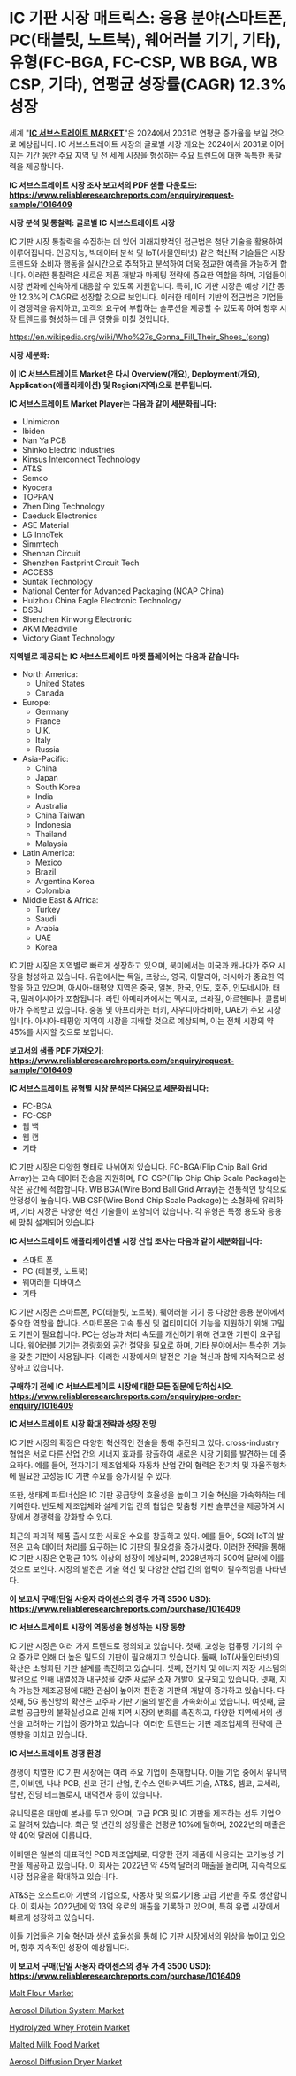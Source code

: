 <p><h1>IC 기판 시장 매트릭스: 응용 분야(스마트폰, PC(태블릿, 노트북), 웨어러블 기기, 기타), 유형(FC-BGA, FC-CSP, WB BGA, WB CSP, 기타), 연평균 성장률(CAGR) 12.3% 성장</h1></p><p>세계 "<strong><a href="https://www.reliableresearchreports.com/ic-substrate-r1016409?utm_campaign=105&utm_medium=8&utm_source=Github&utm_content=ia&utm_term=09102024&utm_id=ic-substrate">IC 서브스트레이트 MARKET</a></strong>"은 2024에서 2031로 연평균 증가율을 보일 것으로 예상됩니다. IC 서브스트레이트 시장의 글로벌 시장 개요는 2024에서 2031로 이어지는 기간 동안 주요 지역 및 전 세계 시장을 형성하는 주요 트렌드에 대한 독특한 통찰력을 제공합니다.</p>
<p><strong>IC 서브스트레이트 시장 조사 보고서의 PDF 샘플 다운로드: <a href="https://www.reliableresearchreports.com/enquiry/request-sample/1016409?utm_campaign=105&utm_medium=8&utm_source=Github&utm_content=ia&utm_term=09102024&utm_id=ic-substrate">https://www.reliableresearchreports.com/enquiry/request-sample/1016409</a></strong></p>
<p><strong>시장 분석 및 통찰력: 글로벌 IC 서브스트레이트 시장</strong></p>
<p><p>IC 기판 시장 통찰력을 수집하는 데 있어 미래지향적인 접근법은 첨단 기술을 활용하여 이루어집니다. 인공지능, 빅데이터 분석 및 IoT(사물인터넷) 같은 혁신적 기술들은 시장 트렌드와 소비자 행동을 실시간으로 추적하고 분석하여 더욱 정교한 예측을 가능하게 합니다. 이러한 통찰력은 새로운 제품 개발과 마케팅 전략에 중요한 역할을 하며, 기업들이 시장 변화에 신속하게 대응할 수 있도록 지원합니다. 특히, IC 기판 시장은 예상 기간 동안 12.3%의 CAGR로 성장할 것으로 보입니다. 이러한 데이터 기반의 접근법은 기업들이 경쟁력을 유지하고, 고객의 요구에 부합하는 솔루션을 제공할 수 있도록 하여 향후 시장 트렌드를 형성하는 데 큰 영향을 미칠 것입니다.</p></p>
<p><a href="%7CAUTHORITHY_DOMAIN_URL%7C?utm_campaign=105&utm_medium=8&utm_source=Github&utm_content=ia&utm_term=09102024&utm_id=ic-substrate">https://en.wikipedia.org/wiki/Who%27s_Gonna_Fill_Their_Shoes_(song)</a></p>
<p><strong>시장 세분화:</strong></p>
<p><strong>이 IC 서브스트레이트 Market은 다시 Overview(개요), Deployment(개요), Application(애플리케이션) 및 Region(지역)으로 분류됩니다.</strong></p>
<p><strong>IC 서브스트레이트 Market Player는 다음과 같이 세분화됩니다:</strong></p>
<p><ul><li>Unimicron</li><li>Ibiden</li><li>Nan Ya PCB</li><li>Shinko Electric Industries</li><li>Kinsus Interconnect Technology</li><li>AT&S</li><li>Semco</li><li>Kyocera</li><li>TOPPAN</li><li>Zhen Ding Technology</li><li>Daeduck Electronics</li><li>ASE Material</li><li>LG InnoTek</li><li>Simmtech</li><li>Shennan Circuit</li><li>Shenzhen Fastprint Circuit Tech</li><li>ACCESS</li><li>Suntak Technology</li><li>National Center for Advanced Packaging (NCAP China)</li><li>Huizhou China Eagle Electronic Technology</li><li>DSBJ</li><li>Shenzhen Kinwong Electronic</li><li>AKM Meadville</li><li>Victory Giant Technology</li></ul></p>
<p><strong>지역별로 제공되는 IC 서브스트레이트 마켓 플레이어는 다음과 같습니다:</strong></p>
<p><ul>
    <li>
        North America:
        <ul>
            <li>United States</li>
            <li>Canada</li>
        </ul>
    </li>
    <li>
        Europe:
        <ul>
            <li>Germany</li>
            <li>France</li>
            <li>U.K.</li>
            <li>Italy</li>
            <li>Russia</li>
        </ul>
    </li>
    <li>
        Asia-Pacific:
        <ul>
            <li>China</li>
            <li>Japan</li>
            <li>South Korea</li>
            <li>India</li>
            <li>Australia</li>
            <li>China Taiwan</li>
            <li>Indonesia</li>
            <li>Thailand</li>
            <li>Malaysia</li>
        </ul>
    </li>
    <li>
        Latin America:
        <ul>
            <li>Mexico</li>
            <li>Brazil</li>
            <li>Argentina Korea</li>
            <li>Colombia</li>
        </ul>
    </li>
    <li>
        Middle East & Africa:
        <ul>
            <li>Turkey</li>
            <li>Saudi</li>
            <li>Arabia</li>
            <li>UAE</li>
            <li>Korea</li>
        </ul>
    </li>
    </ul></p>
<p><p>IC 기판 시장은 지역별로 빠르게 성장하고 있으며, 북미에서는 미국과 캐나다가 주요 시장을 형성하고 있습니다. 유럽에서는 독일, 프랑스, 영국, 이탈리아, 러시아가 중요한 역할을 하고 있으며, 아시아-태평양 지역은 중국, 일본, 한국, 인도, 호주, 인도네시아, 태국, 말레이시아가 포함됩니다. 라틴 아메리카에서는 멕시코, 브라질, 아르헨티나, 콜롬비아가 주목받고 있습니다. 중동 및 아프리카는 터키, 사우디아라비아, UAE가 주요 시장입니다. 아시아-태평양 지역이 시장을 지배할 것으로 예상되며, 이는 전체 시장의 약 45%를 차지할 것으로 보입니다.</p></p>
<p><strong>보고서의 샘플 PDF 가져오기: <a href="https://www.reliableresearchreports.com/enquiry/request-sample/1016409?utm_campaign=105&utm_medium=8&utm_source=Github&utm_content=ia&utm_term=09102024&utm_id=ic-substrate">https://www.reliableresearchreports.com/enquiry/request-sample/1016409</a></strong></p>
<p><strong>IC 서브스트레이트 유형별 시장 분석은 다음으로 세분화됩니다:</strong></p>
<p><ul><li>FC-BGA</li><li>FC-CSP</li><li>웹 백</li><li>웹 캡</li><li>기타</li></ul></p>
<p><p>IC 기판 시장은 다양한 형태로 나뉘어져 있습니다. FC-BGA(Flip Chip Ball Grid Array)는 고속 데이터 전송을 지원하며, FC-CSP(Flip Chip Chip Scale Package)는 작은 공간에 적합합니다. WB BGA(Wire Bond Ball Grid Array)는 전통적인 방식으로 안정성이 높습니다. WB CSP(Wire Bond Chip Scale Package)는 소형화에 유리하며, 기타 시장은 다양한 혁신 기술들이 포함되어 있습니다. 각 유형은 특정 용도와 응용에 맞춰 설계되어 있습니다.</p></p>
<p><strong>IC 서브스트레이트 애플리케이션별 시장 산업 조사는 다음과 같이 세분화됩니다:</strong></p>
<p><ul><li>스마트 폰</li><li>PC (태블릿, 노트북)</li><li>웨어러블 디바이스</li><li>기타</li></ul></p>
<p><p>IC 기판 시장은 스마트폰, PC(태블릿, 노트북), 웨어러블 기기 등 다양한 응용 분야에서 중요한 역할을 합니다. 스마트폰은 고속 통신 및 멀티미디어 기능을 지원하기 위해 고밀도 기판이 필요합니다. PC는 성능과 처리 속도를 개선하기 위해 견고한 기판이 요구됩니다. 웨어러블 기기는 경량화와 공간 절약을 필요로 하며, 기타 분야에서는 특수한 기능을 갖춘 기판이 사용됩니다. 이러한 시장에서의 발전은 기술 혁신과 함께 지속적으로 성장하고 있습니다.</p></p>
<p><strong>구매하기 전에 IC 서브스트레이트 시장에 대한 모든 질문에 답하십시오. <a href="https://www.reliableresearchreports.com/enquiry/pre-order-enquiry/1016409?utm_campaign=105&utm_medium=8&utm_source=Github&utm_content=ia&utm_term=09102024&utm_id=ic-substrate">https://www.reliableresearchreports.com/enquiry/pre-order-enquiry/1016409</a></strong></p>
<p><strong>IC 서브스트레이트 시장 확대 전략과 성장 전망</strong></p>
<p><p>IC 기판 시장의 확장은 다양한 혁신적인 전술을 통해 추진되고 있다. cross-industry 협업은 서로 다른 산업 간의 시너지 효과를 창출하여 새로운 시장 기회를 발견하는 데 중요하다. 예를 들어, 전자기기 제조업체와 자동차 산업 간의 협력은 전기차 및 자율주행차에 필요한 고성능 IC 기판 수요를 증가시킬 수 있다. </p><p>또한, 생태계 파트너십은 IC 기판 공급망의 효율성을 높이고 기술 혁신을 가속화하는 데 기여한다. 반도체 제조업체와 설계 기업 간의 협업은 맞춤형 기판 솔루션을 제공하여 시장에서 경쟁력을 강화할 수 있다. </p><p>최근의 파괴적 제품 출시 또한 새로운 수요를 창출하고 있다. 예를 들어, 5G와 IoT의 발전은 고속 데이터 처리를 요구하는 IC 기판의 필요성을 증가시켰다. 이러한 전략을 통해 IC 기판 시장은 연평균 10% 이상의 성장이 예상되며, 2028년까지 500억 달러에 이를 것으로 보인다. 시장의 발전은 기술 혁신 및 다양한 산업 간의 협력이 필수적임을 나타낸다.</p></p>
<p><strong>이 보고서 구매(단일 사용자 라이센스의 경우 가격 3500 USD): <a href="https://www.reliableresearchreports.com/purchase/1016409?utm_campaign=105&utm_medium=8&utm_source=Github&utm_content=ia&utm_term=09102024&utm_id=ic-substrate">https://www.reliableresearchreports.com/purchase/1016409</a></strong></p>
<p><strong>IC 서브스트레이트 시장의 역동성을 형성하는 시장 동향</strong></p>
<p><p>IC 기판 시장은 여러 가지 트렌드로 정의되고 있습니다. 첫째, 고성능 컴퓨팅 기기의 수요 증가로 인해 더 높은 밀도의 기판이 필요해지고 있습니다. 둘째, IoT(사물인터넷)의 확산은 소형화된 기판 설계를 촉진하고 있습니다. 셋째, 전기차 및 에너지 저장 시스템의 발전으로 인해 내열성과 내구성을 갖춘 새로운 소재 개발이 요구되고 있습니다. 넷째, 지속 가능한 제조공정에 대한 관심이 높아져 친환경 기판의 개발이 증가하고 있습니다. 다섯째, 5G 통신망의 확산은 고주파 기판 기술의 발전을 가속화하고 있습니다. 여섯째, 글로벌 공급망의 불확실성으로 인해 지역 시장의 변화를 촉진하고, 다양한 지역에서의 생산을 고려하는 기업이 증가하고 있습니다. 이러한 트렌드는 기판 제조업체의 전략에 큰 영향을 미치고 있습니다.</p></p>
<p><strong>IC 서브스트레이트 경쟁 환경</strong></p>
<p><p>경쟁이 치열한 IC 기판 시장에는 여러 주요 기업이 존재합니다. 이들 기업 중에서 유니믹론, 이비덴, 나냐 PCB, 신코 전기 산업, 킨수스 인터커넥트 기술, AT&S, 셈코, 교세라, 탑판, 진딩 테크놀로지, 대덕전자 등이 있습니다. </p><p>유니믹론은 대만에 본사를 두고 있으며, 고급 PCB 및 IC 기판을 제조하는 선두 기업으로 알려져 있습니다. 최근 몇 년간의 성장률은 연평균 10%에 달하며, 2022년의 매출은 약 40억 달러에 이릅니다.</p><p>이비덴은 일본의 대표적인 PCB 제조업체로, 다양한 전자 제품에 사용되는 고기능성 기판을 제공하고 있습니다. 이 회사는 2022년 약 45억 달러의 매출을 올리며, 지속적으로 시장 점유율을 확대하고 있습니다.</p><p>AT&S는 오스트리아 기반의 기업으로, 자동차 및 의료기기용 고급 기판을 주로 생산합니다. 이 회사는 2022년에 약 13억 유로의 매출을 기록하고 있으며, 특히 유럽 시장에서 빠르게 성장하고 있습니다.</p><p>이들 기업들은 기술 혁신과 생산 효율성을 통해 IC 기판 시장에서의 위상을 높이고 있으며, 향후 지속적인 성장이 예상됩니다.</p></p>
<p><strong>이 보고서 구매(단일 사용자 라이센스의 경우 가격 3500 USD): <a href="https://www.reliableresearchreports.com/purchase/1016409?utm_campaign=105&utm_medium=8&utm_source=Github&utm_content=ia&utm_term=09102024&utm_id=ic-substrate">https://www.reliableresearchreports.com/purchase/1016409</a></strong></p>
<p><p><a href="https://issuu.com/reportprime-2/docs/malt-flour-market-size-2030.pptx_632f26dbf0c67c?utm_campaign=105&utm_medium=8&utm_source=Github&utm_content=ia&utm_term=09102024&utm_id=ic-substrate">Malt Flour Market</a></p><p><a href="https://github.com/NasrinKhan99/Market-Research-Report-List-1/blob/main/aerosol-dilution-system-market.md?utm_campaign=105&utm_medium=8&utm_source=Github&utm_content=ia&utm_term=09102024&utm_id=ic-substrate">Aerosol Dilution System Market</a></p><p><a href="https://www.linkedin.com/pulse/insights-hydrolyzed-whey-protein-market-size-which-expanding-wkczf?utm_campaign=105&utm_medium=8&utm_source=Github&utm_content=ia&utm_term=09102024&utm_id=ic-substrate">Hydrolyzed Whey Protein Market</a></p><p><a href="https://issuu.com/reportprime-2/docs/malted-milk-food-market-size-2030.p_b670b3c7c15e49?utm_campaign=105&utm_medium=8&utm_source=Github&utm_content=ia&utm_term=09102024&utm_id=ic-substrate">Malted Milk Food Market</a></p><p><a href="https://github.com/RoseBoyd475/Market-Research-Report-List-1/blob/main/aerosol-diffusion-dryer-market.md?utm_campaign=105&utm_medium=8&utm_source=Github&utm_content=ia&utm_term=09102024&utm_id=ic-substrate">Aerosol Diffusion Dryer Market</a></p></p>